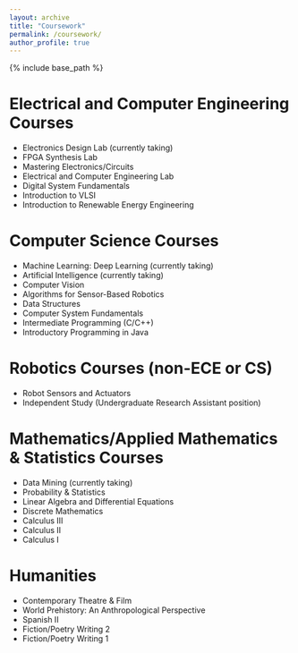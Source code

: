 ```yaml
---
layout: archive
title: "Coursework"
permalink: /coursework/
author_profile: true
---
```


{% include base_path %}

Electrical and Computer Engineering Courses
======
* Electronics Design Lab (currently taking)
* FPGA Synthesis Lab
* Mastering Electronics/Circuits
* Electrical and Computer Engineering Lab
* Digital System Fundamentals
* Introduction to VLSI
* Introduction to Renewable Energy Engineering

Computer Science Courses
======
* Machine Learning: Deep Learning (currently taking)
* Artificial Intelligence (currently taking)
* Computer Vision
* Algorithms for Sensor-Based Robotics
* Data Structures
* Computer System Fundamentals
* Intermediate Programming (C/C++)
* Introductory Programming in Java

Robotics Courses (non-ECE or CS)
======
* Robot Sensors and Actuators
* Independent Study (Undergraduate Research Assistant position)

Mathematics/Applied Mathematics & Statistics Courses
======
* Data Mining (currently taking)
* Probability & Statistics
* Linear Algebra and Differential Equations
* Discrete Mathematics
* Calculus III
* Calculus II
* Calculus I

Humanities
======
* Contemporary Theatre & Film
* World Prehistory: An Anthropological Perspective
* Spanish II
* Fiction/Poetry Writing 2
* Fiction/Poetry Writing 1
